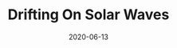 --- 
layout: sheets-layout
date: 2020-06-13
categories: original-works

title: "Drifting On Solar Waves"
difficulty: Intermediate

pdf-link: drifting-on-solar-waves-imakappa-2020.pdf
yt-link: https://www.youtube.com/watch?v=uOJZ1ge0NQ8
muse-link: https://musescore.com/user/28025112/scores/6203943

thumbnail: 
---